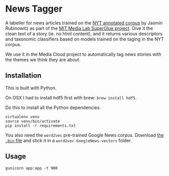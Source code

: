 News Tagger
===========

A labeller for news articles trained on the [NYT annotated corpus](https://catalog.ldc.upenn.edu/ldc2008t19)
by Jasmin Rubinowitz as part of the [MIT Media Lab SuperGlue project](https://www.media.mit.edu/projects/superglue/overview/).
Give it the clean text of a story (ie. no html content), and it returns various descriptors
and taxonomic classifiers based on models trained on the taging in the NYT corpus.

We use it in the Media Cloud project to automatically tag news stories with the themes we think they are about.

Installation
------------

This is built with Python. 

On OSX I had to install hdf5 first with brew: `brew install hdf5`.

Do this to install all the Python dependencies.

```shell
virtualenv venv
source venv/bin/activate
pip install -r requirements.txt  
```

You also need the `word2vec` pre-trained Google News corpus.  Download 
[the `.bin` file](https://github.com/mmihaltz/word2vec-GoogleNews-vectors) and stick it in a
`word2vec-GoogleNews-vectors` folder.

Usage
-----

`gunicorn app:app -t 900`
